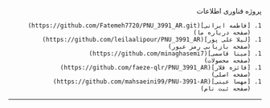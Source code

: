 <div dir="rtl">
پروژه فناوری اطلاعات 
     
    1. [فاطمه ایرانی](https://github.com/Fatemeh7720/PNU_3991_AR.git)
       (صفحه درباره ما)
    1. [لیلا علی پور](https://github.com/leilaalipour/PNU_3991_AR)
       (صفحه بازیابی رمز عبور)
    1. [مینا قاسمی](https://github.com/minaghasemi7)    
       (صفحه محصولات)
    1. [فائزه قلار](https://github.com/faeze-qlr/PNU_3991_AR)
       (صفحه اصلی)
    1. [مهسا عینی](https://github.com/mahsaeini99/PNU-3991-AR)
       (صفحه ثبت نام)
----------------


</div>

